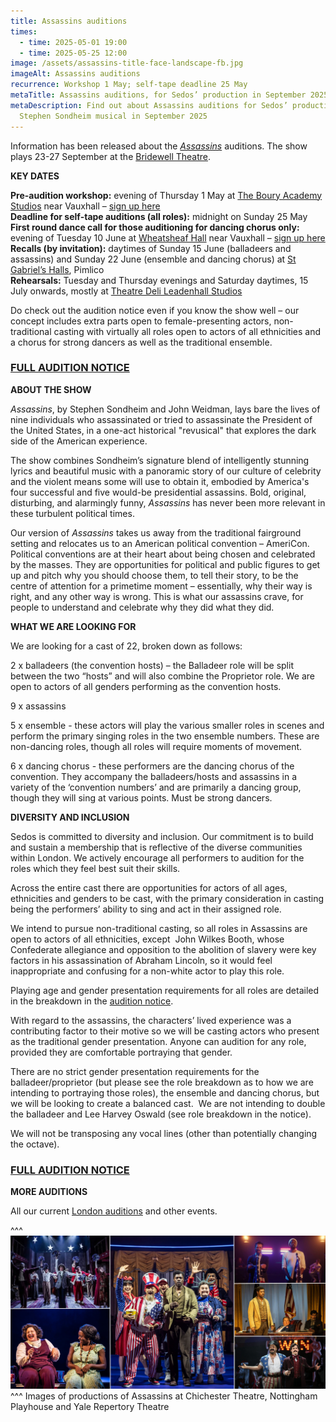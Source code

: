 ```yaml
---
title: Assassins auditions
times:
  - time: 2025-05-01 19:00
  - time: 2025-05-25 12:00
image: /assets/assassins-title-face-landscape-fb.jpg
imageAlt: Assassins auditions
recurrence: Workshop 1 May; self-tape deadline 25 May
metaTitle: Assassins auditions, for Sedos’ production in September 2025
metaDescription: Find out about Assassins auditions for Sedos’ production of the
  Stephen Sondheim musical in September 2025
---
```

Information has been released about the *[Assassins](https://www.sedos.co.uk/shows/2025-assassins)* auditions. The show plays 23-27 September at the [Bridewell Theatre](https://www.sedos.co.uk/venues/bridewell). 

**KEY DATES**

**Pre-audition workshop:** evening of Thursday 1 May at [The Boury Academy Studios](https://www.thebouryacademy.co.uk) near Vauxhall – [sign up here](https://membership.sedos.co.uk/signup/136)\
**Deadline for self-tape auditions (all roles):** midnight on Sunday 25 May\
**First round dance call for those auditioning for dancing chorus only:** evening of Tuesday 10 June at [Wheatsheaf Hall](https://www.sedos.co.uk/venues/wheatsheaf-hall) near Vauxhall – [sign up here](https://membership.sedos.co.uk/signup/139)\
**Recalls (by invitation):** daytimes of Sunday 15 June (balladeers and assassins) and Sunday 22 June (ensemble and dancing chorus) at [St Gabriel’s Halls](https://www.stgabrielshalls.org.uk), Pimlico\
**Rehearsals:** Tuesday and Thursday evenings and Saturday daytimes, 15 July onwards, mostly at [Theatre Deli Leadenhall Studios](https://www.sedos.co.uk/venues/theatre-deli)

Do check out the audition notice even if you know the show well – our concept includes extra parts open to female-presenting actors, non-traditional casting with virtually all roles open to actors of all ethnicities and a chorus for strong dancers as well as the traditional ensemble. 

### [FULL AUDITION NOTICE](https://docs.google.com/document/d/1rKDpC4T8sxlielJKdqhDQDJT7ACg2a8Ex3MVxV-pyLQ/edit?tab=t.0)

**ABOUT THE SHOW**

*Assassins*, by Stephen Sondheim and John Weidman, lays bare the lives of nine individuals who assassinated or tried to assassinate the President of the United States, in a one-act historical "revusical" that explores the dark side of the American experience. 

The show combines Sondheim’s signature blend of intelligently stunning lyrics and beautiful music with a panoramic story of our culture of celebrity and the violent means some will use to obtain it, embodied by America's four successful and five would-be presidential assassins. Bold, original, disturbing, and alarmingly funny, *Assassins* has never been more relevant in these turbulent political times.

Our version of *Assassins* takes us away from the traditional fairground setting and relocates us to an American political convention – AmeriCon. Political conventions are at their heart about being chosen and celebrated by the masses. They are opportunities for political and public figures to get up and pitch why you should choose them, to tell their story, to be the centre of attention for a primetime moment – essentially, why their way is right, and any other way is wrong. This is what our assassins crave, for people to understand and celebrate why they did what they did. 

**WHAT WE ARE LOOKING FOR**

We are looking for a cast of 22, broken down as follows:

2 x balladeers (the convention hosts) – the Balladeer role will be split between the two “hosts” and will also combine the Proprietor role. We are open to actors of all genders performing as the convention hosts.

9 x assassins 

5 x ensemble - these actors will play the various smaller roles in scenes and perform the primary singing roles in the two ensemble numbers. These are non-dancing roles, though all roles will require moments of movement.

6 x dancing chorus - these performers are the dancing chorus of the convention. They accompany the balladeers/hosts and assassins in a variety of the ‘convention numbers’ and are primarily a dancing group, though they will sing at various points. Must be strong dancers.

**DIVERSITY AND INCLUSION**

Sedos is committed to diversity and inclusion. Our commitment is to build and sustain a membership that is reflective of the diverse communities within London. We actively encourage all performers to audition for the roles which they feel best suit their skills.

Across the entire cast there are opportunities for actors of all ages, ethnicities and genders to be cast, with the primary consideration in casting being the performers’ ability to sing and act in their assigned role. 

We intend to pursue non-traditional casting, so all roles in Assassins are open to actors of all ethnicities, except  John Wilkes Booth, whose Confederate allegiance and opposition to the abolition of slavery were key factors in his assassination of Abraham Lincoln, so it would feel inappropriate and confusing for a non-white actor to play this role.

Playing age and gender presentation requirements for all roles are detailed in the breakdown in the [audition notice](https://docs.google.com/document/d/1rKDpC4T8sxlielJKdqhDQDJT7ACg2a8Ex3MVxV-pyLQ/edit?tab=t.0). 

With regard to the assassins, the characters’ lived experience was a contributing factor to their motive so we will be casting actors who present as the traditional gender presentation. Anyone can audition for any role, provided they are comfortable portraying that gender.  

There are no strict gender presentation requirements for the balladeer/proprietor (but please see the role breakdown as to how we are intending to portraying those roles), the ensemble and dancing chorus, but we will be looking to create a balanced cast.  We are not intending to double the balladeer and Lee Harvey Oswald (see role breakdown in the notice).

We will not be transposing any vocal lines (other than potentially changing the octave). 

### [FULL AUDITION NOTICE](https://docs.google.com/document/d/1rKDpC4T8sxlielJKdqhDQDJT7ACg2a8Ex3MVxV-pyLQ/edit?tab=t.0)

**MORE AUDITIONS**

All our current [London auditions](https://www.sedos.co.uk/get-involved) and other events.

^^^
![Assassins auditions](/assets/auditionpanel-2.jpg)
^^^ Images of productions of Assassins at Chichester Theatre, Nottingham Playhouse and Yale Repertory Theatre